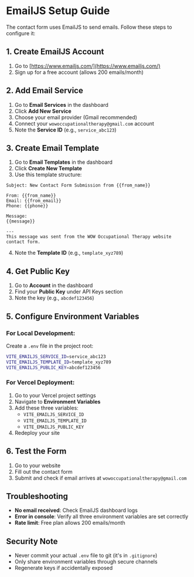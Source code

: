 # EmailJS Setup Guide

The contact form uses EmailJS to send emails. Follow these steps to configure it:

## 1. Create EmailJS Account
1. Go to [https://www.emailjs.com/](https://www.emailjs.com/)
2. Sign up for a free account (allows 200 emails/month)

## 2. Add Email Service
1. Go to **Email Services** in the dashboard
2. Click **Add New Service**
3. Choose your email provider (Gmail recommended)
4. Connect your `wowoccupationaltherapy@gmail.com` account
5. Note the **Service ID** (e.g., `service_abc123`)

## 3. Create Email Template
1. Go to **Email Templates** in the dashboard
2. Click **Create New Template**
3. Use this template structure:

```
Subject: New Contact Form Submission from {{from_name}}

From: {{from_name}}
Email: {{from_email}}
Phone: {{phone}}

Message:
{{message}}

---
This message was sent from the WOW Occupational Therapy website contact form.
```

4. Note the **Template ID** (e.g., `template_xyz789`)

## 4. Get Public Key
1. Go to **Account** in the dashboard
2. Find your **Public Key** under API Keys section
3. Note the key (e.g., `abcdef123456`)

## 5. Configure Environment Variables

### For Local Development:
Create a `.env` file in the project root:
```bash
VITE_EMAILJS_SERVICE_ID=service_abc123
VITE_EMAILJS_TEMPLATE_ID=template_xyz789
VITE_EMAILJS_PUBLIC_KEY=abcdef123456
```

### For Vercel Deployment:
1. Go to your Vercel project settings
2. Navigate to **Environment Variables**
3. Add these three variables:
   - `VITE_EMAILJS_SERVICE_ID`
   - `VITE_EMAILJS_TEMPLATE_ID`
   - `VITE_EMAILJS_PUBLIC_KEY`
4. Redeploy your site

## 6. Test the Form
1. Go to your website
2. Fill out the contact form
3. Submit and check if email arrives at `wowoccupationaltherapy@gmail.com`

## Troubleshooting
- **No email received**: Check EmailJS dashboard logs
- **Error in console**: Verify all three environment variables are set correctly
- **Rate limit**: Free plan allows 200 emails/month

## Security Note
- Never commit your actual `.env` file to git (it's in `.gitignore`)
- Only share environment variables through secure channels
- Regenerate keys if accidentally exposed
